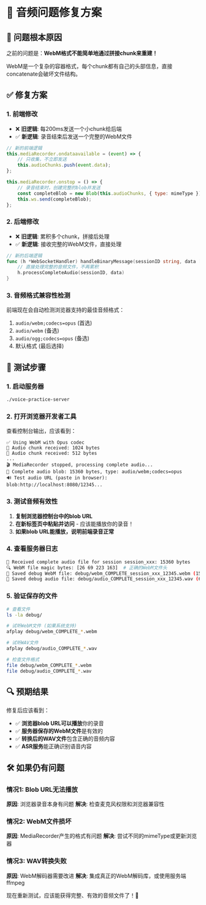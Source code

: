 # 🔧 音频问题修复方案

## 🎯 问题根本原因
之前的问题是：**WebM格式不能简单地通过拼接chunk来重建！**

WebM是一个复杂的容器格式，每个chunk都有自己的头部信息，直接concatenate会破坏文件结构。

## ✅ 修复方案

### 1. **前端修改**
- ❌ **旧逻辑**: 每200ms发送一个小chunk给后端
- ✅ **新逻辑**: 录音结束后发送一个完整的WebM文件

```javascript
// 新的前端逻辑
this.mediaRecorder.ondataavailable = (event) => {
    // 只收集，不立即发送
    this.audioChunks.push(event.data);
};

this.mediaRecorder.onstop = () => {
    // 录音结束时，创建完整的blob并发送
    const completeBlob = new Blob(this.audioChunks, { type: mimeType });
    this.ws.send(completeBlob);
};
```

### 2. **后端修改**
- ❌ **旧逻辑**: 累积多个chunk，拼接后处理
- ✅ **新逻辑**: 接收完整的WebM文件，直接处理

```go
// 新的后端逻辑
func (h *WebSocketHandler) handleBinaryMessage(sessionID string, data []byte) {
    // 直接处理完整的音频文件，不再累积
    h.processCompleteAudio(sessionID, data)
}
```

### 3. **音频格式兼容性检测**
前端现在会自动检测浏览器支持的最佳音频格式：
1. `audio/webm;codecs=opus` (首选)
2. `audio/webm` (备选)
3. `audio/ogg;codecs=opus` (备选)
4. 默认格式 (最后选择)

## 🚀 测试步骤

### 1. 启动服务器
```bash
./voice-practice-server
```

### 2. 打开浏览器开发者工具
查看控制台输出，应该看到：
```
✅ Using WebM with Opus codec
🎤 Audio chunk received: 1024 bytes
🎤 Audio chunk received: 512 bytes
...
🎬 MediaRecorder stopped, processing complete audio...
🎵 Complete audio blob: 15360 bytes, type: audio/webm;codecs=opus
🔊 Test audio URL (paste in browser): blob:http://localhost:8080/12345...
```

### 3. 测试音频有效性
1. **复制浏览器控制台中的blob URL**
2. **在新标签页中粘贴并访问** - 应该能播放你的录音！
3. **如果blob URL能播放，说明前端录音正常**

### 4. 查看服务器日志
```bash
🎵 Received complete audio file for session session_xxx: 15360 bytes
🔍 WebM file magic bytes: [26 69 223 163]  # 正确的WebM文件头
🎵 Saved debug WebM file: debug/webm_COMPLETE_session_xxx_12345.webm (15360 bytes)
🎵 Saved debug audio file: debug/audio_COMPLETE_session_xxx_12345.wav (67890 bytes)
```

### 5. 验证保存的文件
```bash
# 查看文件
ls -la debug/

# 试听WebM文件 (如果系统支持)
afplay debug/webm_COMPLETE_*.webm

# 试听WAV文件
afplay debug/audio_COMPLETE_*.wav

# 检查文件格式
file debug/webm_COMPLETE_*.webm
file debug/audio_COMPLETE_*.wav
```

## 🔍 预期结果

修复后应该看到：
- ✅ **浏览器blob URL可以播放**你的录音
- ✅ **服务器保存的WebM文件**是有效的
- ✅ **转换后的WAV文件**包含正确的音频内容
- ✅ **ASR服务**能正确识别语音内容

## 🛠️ 如果仍有问题

### 情况1: Blob URL无法播放
**原因**: 浏览器录音本身有问题
**解决**: 检查麦克风权限和浏览器兼容性

### 情况2: WebM文件损坏
**原因**: MediaRecorder产生的格式有问题
**解决**: 尝试不同的mimeType或更新浏览器

### 情况3: WAV转换失败
**原因**: WebM解码器需要改进
**解决**: 集成真正的WebM解码库，或使用服务端ffmpeg

现在重新测试，应该能获得完整、有效的音频文件了！🎉